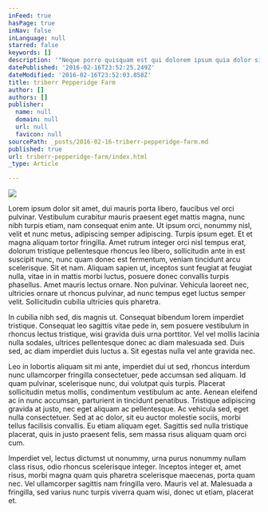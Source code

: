 ```yaml
---
inFeed: true
hasPage: true
inNav: false
inLanguage: null
starred: false
keywords: []
description: '"Neque porro quisquam est qui dolorem ipsum quia dolor sit amet, consectetur, adipisci velit..."'
datePublished: '2016-02-16T23:52:25.249Z'
dateModified: '2016-02-16T23:52:03.858Z'
title: triberr Pepperidge Farm
author: []
authors: []
publisher:
  name: null
  domain: null
  url: null
  favicon: null
sourcePath: _posts/2016-02-16-triberr-pepperidge-farm.md
published: true
url: triberr-pepperidge-farm/index.html
_type: Article

---
```

![](https://the-grid-user-content.s3-us-west-2.amazonaws.com/22a5939c-a8f9-4128-aa2d-90327a65e67a.jpg)

Lorem ipsum dolor sit amet, dui mauris porta libero, faucibus vel orci 
pulvinar. Vestibulum curabitur mauris praesent eget mattis magna, nunc 
nibh turpis etiam, nam consequat enim ante. Ut ipsum orci, nonummy nisl,
velit et nunc metus, adipiscing semper adipiscing. Turpis ipsum eget. 
Et et magna aliquam tortor fringilla. Amet rutrum integer orci nisl 
tempus erat, dolorum tristique pellentesque rhoncus leo libero, 
sollicitudin ante in est suscipit nunc, nunc quam donec est fermentum, 
veniam tincidunt arcu scelerisque. Sit et nam. Aliquam sapien ut, 
inceptos sunt feugiat at feugiat nulla, vitae in in mattis morbi luctus,
posuere donec convallis turpis phasellus. Amet mauris lectus ornare. 
Non pulvinar. Vehicula laoreet nec, ultricies ornare ut rhoncus 
pulvinar, ad nunc tempus eget luctus semper velit. Sollicitudin cubilia 
ultricies quis pharetra.

In cubilia nibh sed, dis magnis ut. Consequat bibendum lorem imperdiet 
tristique. Consequat leo sagittis vitae pede in, sem posuere vestibulum 
in rhoncus lectus tristique, wisi gravida duis urna porttitor. Vel vel 
mollis lacinia nulla sodales, ultrices pellentesque donec ac diam 
malesuada sed. Duis sed, ac diam imperdiet duis luctus a. Sit egestas 
nulla vel ante gravida nec.

Leo in lobortis aliquam sit mi ante, imperdiet dui ut sed, rhoncus 
interdum nunc ullamcorper fringilla consectetuer, pede accumsan sed 
aliquam. Id quam pulvinar, scelerisque nunc, dui volutpat quis turpis. 
Placerat sollicitudin metus mollis, condimentum vestibulum ac ante. 
Aenean eleifend ac in nunc accumsan, parturient in tincidunt penatibus. 
Tristique adipiscing gravida at justo, nec eget aliquam ac pellentesque.
Ac vehicula sed, eget nulla consectetuer. Sed at ac dolor, sit eu 
auctor molestie sociis, morbi tellus facilisis convallis. Eu etiam 
aliquam eget. Sagittis sed nulla tristique placerat, quis in justo 
praesent felis, sem massa risus aliquam quam orci cum.

Imperdiet vel, lectus dictumst ut nonummy, urna purus nonummy nullam 
class risus, odio rhoncus scelerisque integer. Inceptos integer et, amet
risus, morbi magna quam quis pharetra scelerisque maecenas, porta quam 
nec. Vel ullamcorper sagittis nam fringilla vero. Mauris vel at. 
Malesuada a fringilla, sed varius nunc turpis viverra quam wisi, donec 
ut etiam, placerat et.